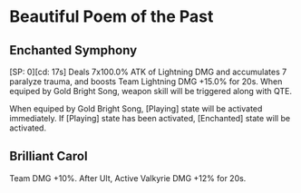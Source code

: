 # Beautiful Poem of the Past

## Enchanted Symphony

[SP: 0][cd: 17s] Deals 7x100.0% ATK of Lightning DMG and accumulates 7 paralyze trauma, and boosts Team Lightning DMG +15.0% for 20s.
When equiped by Gold Bright Song, weapon skill will be triggered along with QTE.

When equiped by Gold Bright Song, [Playing] state will be activated immediately. If [Playing] state has been activated, [Enchanted] state will be activated.

## Brilliant Carol

Team DMG +10%. After Ult, Active Valkyrie DMG +12% for 20s.
